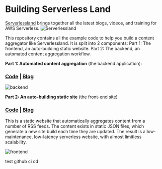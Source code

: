 # Building Serverless Land

[Serverlessland](https://serverlessland.com) brings together all the latest blogs, videos, and training for AWS Serverless.
![Serverlessland](/resources/slandpipeline.png)

This repository contains all the example code to help you build a content aggregator like Serverlessland. It is split into 2 components:
Part 1: The frontend, an auto-building static website.
Part 2: The backend, an automated content aggregation workflow.

**Part 1: Automated content aggregation** (the backend application):

### [Code](/backend) | [Blog](https://aws.amazon.com/blogs/compute/building-serverless-land-part-1-automating-content-aggregation/)

![backend](/resources/backend.png)

**Part 2: An auto-building static site** (the front-end site)

### [Code](/frontend) | [Blog](https://aws.amazon.com/blogs/compute/building-serverless-land-part-2-an-auto-building-static-site/)

This is a static website that automatically aggregates content from a number of RSS feeds. The content exists in static JSON files, which generate a new site build each time they are updated. The result is a low-maintenance, low-latency serverless website, with almost limitless scalability.

![frontend](/resources/frontend.png)

test github ci cd

